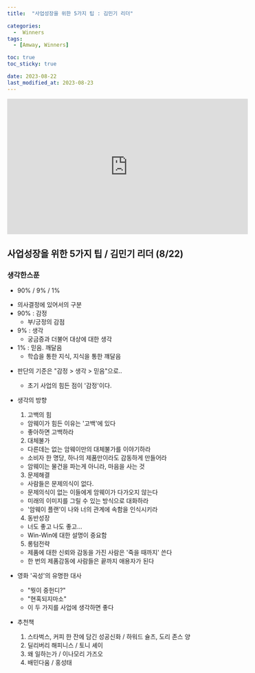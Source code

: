 ```yaml
---
title:  "사업성장을 위한 5가지 팁 : 김민기 리더" 

categories:
  -  Winners
tags:
  - [Amway, Winners]

toc: true
toc_sticky: true

date: 2023-08-22
last_modified_at: 2023-08-23
---
```


<iframe width="560" height="315" src="https://www.youtube.com/embed/7BykbbI1lhw" title="YouTube video player" frameborder="0" allow="accelerometer; autoplay; clipboard-write; encrypted-media; gyroscope; picture-in-picture; web-share" allowfullscreen></iframe>

## 사업성장을 위한 5가지 팁 / 김민기 리더 (8/22)
### 생각한스푼

+  90% / 9% / 1%
  - 의사결정에 있어서의 구분
  - 90% : 감정
    - 부/긍정의 감점
  - 9% : 생각
    - 궁금증과 더불어 대상에 대한 생각
  - 1% : 믿음. 깨달음
    - 학습을 통한 지식, 지식을 통한 꺠달음

+ 판단의 기준은 "감정 > 생각 > 믿음"으로..
  - 초기 사업의 힘든 점이 '감정'이다.

+ 생각의 방향
  1. 고백의 힘
    - 암웨이가 힘든 이유는 '고백'에 있다
    - 좋아하면 고백하라
  2. 대체불가
    - 다른데는 없는 암웨이만의 대체불가를 이야기하라
    - 소비자 한 명당, 하나의 제품만이라도 감동하게 만들어라
    - 암웨이는 물건을 파는게 아니라, 마음을 사는 것
  3. 문제해결
    - 사람들은 문제의식이 없다.
    - 문제의식이 없는 이들에게 암웨이가 다가오지 않는다
    - 미래의 이미지를 그릴 수 있는 방식으로 대화하라
    - '암웨이 플랜'이 나와 너의 관계에 속함을 인식시키라
  4. 동반성장
    - 너도 좋고 나도 좋고...
    - Win-Win에 대한 설명이 중요함
  5. 롱텀전략
    - 제품에 대한 신뢰와 감동을 가진 사람은 '죽을 때까지' 쓴다
    - 한 번의 제품감동에 사람들은 끝까지 애용자가 된다

+ 영화 '곡성'의 유명한 대사
  - "뭣이 중헌디?"
  - "현혹되지마소"
  - 이 두 가지를 사업에 생각하면 좋다

+ 추천책
  1. 스타벅스, 커피 한 잔에 담긴 성공신화 / 하워드 슐츠, 도리 존스 양
  2. 딜리버리 해피니스 / 토니 셰이
  3. 왜 일하는가 / 이나모리 가즈오
  4. 배민다움 / 홍성태

